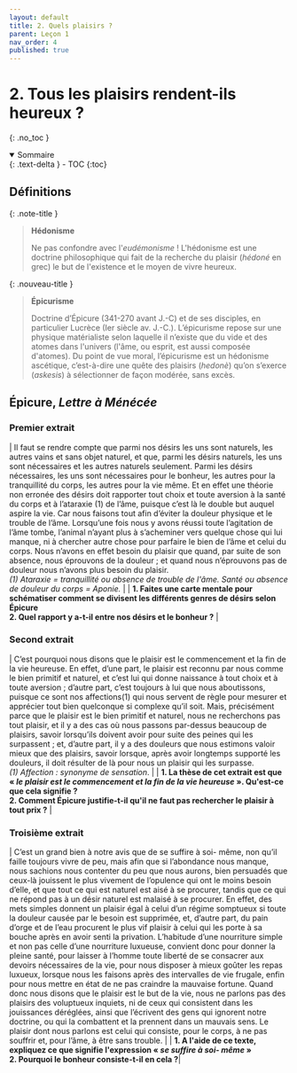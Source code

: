 ```yaml
---
layout: default
title: 2. Quels plaisirs ?
parent: Leçon 1
nav_order: 4
published: true
---
```

# 2. Tous les plaisirs rendent-ils heureux ?

{: .no_toc }

<details open markdown="block">
  <summary>
    Sommaire
  </summary>
  {: .text-delta }
- TOC
{:toc}
</details>

## Définitions

{: .note-title }
> **Hédonisme** 
>
> Ne pas confondre avec l'*eudémonisme* !  L'hédonisme est une doctrine philosophique qui fait de la recherche du plaisir (*hédoné* en grec) le but de l'existence et le moyen de vivre heureux.

{: .nouveau-title }
> **Épicurisme** 
>
> Doctrine d’Épicure (341-270 avant J.-C) et de ses disciples, en particulier Lucrèce (Ier siècle av. J.-C.).  L’épicurisme repose sur une physique matérialiste selon laquelle il n’existe que du vide et des atomes dans l'univers (l'âme, ou esprit, est aussi composée d'atomes). Du point de vue moral, l’épicurisme est un hédonisme ascétique, c’est-à-dire une quête des plaisirs (*hedonè*) qu’on s’exerce (*askesis*) à sélectionner de façon modérée, sans excès.

## Épicure, *Lettre à Ménécée*

### Premier extrait

| Il faut se rendre compte que parmi nos désirs les uns sont naturels, les autres vains et sans objet naturel, et que, parmi les désirs naturels, les uns sont nécessaires et les autres naturels seulement. Parmi les désirs nécessaires, les uns sont nécessaires pour le bonheur, les autres pour la tranquillité du corps, les autres pour la vie même. Et en effet une théorie non erronée des désirs doit rapporter tout choix et toute aversion à la santé du corps et à l’ataraxie (1) de l’âme, puisque c’est là le double but auquel aspire la vie. Car nous faisons tout afin d’éviter la douleur physique et le trouble de l’âme. Lorsqu’une fois nous y avons réussi toute l’agitation de l’âme tombe, l’animal n’ayant plus à s’acheminer vers quelque chose qui lui manque, ni à chercher autre chose pour parfaire le bien de l’âme et celui du corps. Nous n’avons en effet besoin du plaisir que quand, par suite de son absence, nous éprouvons de la douleur ; et quand nous n’éprouvons pas de douleur nous n’avons plus besoin du plaisir. <br />*(1) Ataraxie = tranquillité ou absence de trouble de l'âme. Santé ou absence de douleur du corps = Aponie.* |
| **1. Faites une carte mentale pour schématiser comment se divisent les différents genres de désirs selon Épicure <br />2. Quel rapport y a-t-il entre nos désirs et le bonheur ?** |

### Second extrait

| C’est pourquoi nous disons que le plaisir est le commencement et la fin de la vie heureuse. En effet, d’une part, le plaisir est reconnu par nous comme le bien primitif et naturel, et c’est lui qui donne naissance à tout choix et à toute aversion ; d’autre part, c’est toujours à lui que nous aboutissons, puisque ce sont nos affections(1) qui nous servent de règle pour mesurer et apprécier tout bien quelconque si complexe qu’il soit. Mais, précisément parce que le plaisir est le bien primitif et naturel, nous ne recherchons pas tout plaisir, et il y a des cas où nous passons par-dessus beaucoup de plaisirs, savoir lorsqu’ils doivent avoir pour suite des peines qui les surpassent ; et, d’autre part, il y a des douleurs que nous estimons valoir mieux que des plaisirs, savoir lorsque, après avoir longtemps supporté les douleurs, il doit résulter de là pour nous un plaisir qui les surpasse. <br /> *(1) Affection : synonyme de sensation*. |
| **1. La thèse de cet extrait est que « *le plaisir est le commencement et la fin de la vie heureuse* ». Qu'est-ce que cela signifie ? <br />2. Comment Épicure justifie-t-il qu'il ne faut pas rechercher le plaisir à tout prix ?** |

### Troisième extrait

| C’est un grand bien à notre avis que de se suffire à soi- même, non qu’il faille toujours vivre de peu, mais afin que si l’abondance nous manque, nous sachions nous contenter du peu que nous aurons, bien persuadés que ceux-là jouissent le plus vivement de l’opulence qui ont le moins besoin d’elle, et que tout ce qui est naturel est aisé à se procurer, tandis que ce qui ne répond pas à un désir naturel est malaisé à se procurer. En effet, des mets simples donnent un plaisir égal à celui d’un régime somptueux si toute la douleur causée par le besoin est supprimée, et, d’autre part, du pain d’orge et de l’eau procurent le plus vif plaisir à celui qui les porte à sa bouche après en avoir senti la privation. L’habitude d’une nourriture simple et non pas celle d’une nourriture luxueuse, convient donc pour donner la pleine santé, pour laisser à l’homme toute liberté de se consacrer aux devoirs nécessaires de la vie, pour nous disposer à mieux goûter les repas luxueux, lorsque nous les faisons après des intervalles de vie frugale, enfin pour nous mettre en état de ne pas craindre la mauvaise fortune. Quand donc nous disons que le plaisir est le but de la vie, nous ne parlons pas des plaisirs des voluptueux inquiets, ni de ceux qui consistent dans les jouissances déréglées, ainsi que l’écrivent des gens qui ignorent notre doctrine, ou qui la combattent et la prennent dans un mauvais sens. Le plaisir dont nous parlons est celui qui consiste, pour le corps, à ne pas souffrir et, pour l’âme, à être sans trouble. |
| **1. A l'aide de ce texte, expliquez ce que signifie l'expression « *se suffire à soi- même* » <br />2. Pourquoi le bonheur consiste-t-il en cela ?**|
